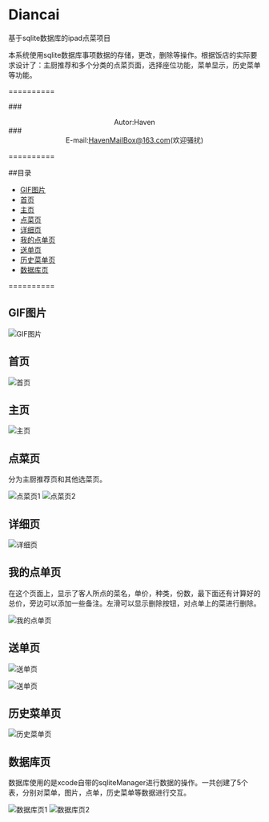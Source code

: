 # Diancai
基于sqlite数据库的ipad点菜项目

本系统使用sqlite数据库事项数据的存储，更改，删除等操作。根据饭店的实际要求设计了：主厨推荐和多个分类的点菜页面，选择座位功能，菜单显示，历史菜单等功能。

==========

###<div align = center>Autor:Haven</div>
###<div align = center>E-mail:HavenMailBox@163.com(欢迎骚扰)</div>

==========

##目录

* [GIF图片](#GIF图片)
* [首页](#首页)
* [主页](#主页)
* [点菜页](#点菜页)
* [详细页](#详细页)
* [我的点单页](#我的点单页)
* [送单页](#送单页)
* [历史菜单页](#历史菜单页)
* [数据库页](#数据库页)

==========

GIF图片
----------

![GIF图片](DC_Image/DC_canwei.png)

首页
----------

![首页](DC_Image/DC_souuye.png)

主页
----------

![主页](DC_Image/DC_zhuye.png)

点菜页
----------

分为主厨推荐页和其他选菜页。

![点菜页1](DC_Image/DC_diancaiye1.png)
![点菜页2](DC_Image/DC_diancaiye2.png)

详细页
----------

![详细页](DC_Image/DC_xiangxi.png)

我的点单页
----------

在这个页面上，显示了客人所点的菜名，单价，种类，份数，最下面还有计算好的总价，旁边可以添加一些备注。左滑可以显示删除按钮，对点单上的菜进行删除。

![我的点单页](DC_Image/DC_wodediandan.png)

送单页
----------

![送单页](DC_Image/DC_songdan.png)

![送单页](DC_Image/DC_sdSuccess.png)

历史菜单页
----------

![历史菜单页](DC_Image/DC_lishicaidan.png)

数据库页
----------

数据库使用的是xcode自带的sqliteManager进行数据的操作。一共创建了5个表，分别对菜单，图片，点单，历史菜单等数据进行交互。

![数据库页1](DC_Image/DC_sqlite1.png)
![数据库页2](DC_Image/DC_sqlite2.png)










